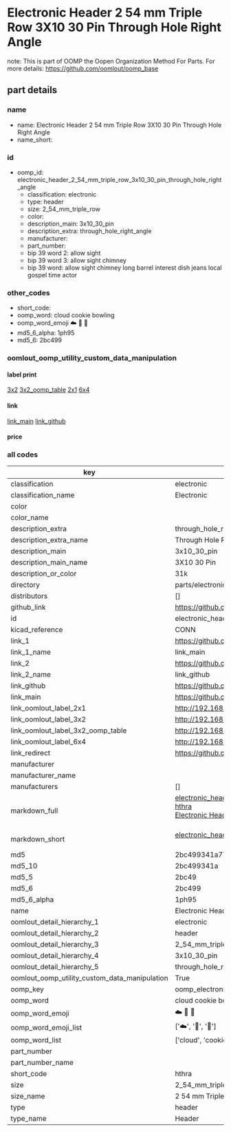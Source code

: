 # Electronic Header 2 54 mm Triple Row 3X10 30 Pin Through Hole Right Angle  

note: This is part of OOMP the Oopen Organization Method For Parts. For more details: https://github.com/oomlout/oomp_base

##  part details
  







### name
* name: Electronic Header 2 54 mm Triple Row 3X10 30 Pin Through Hole Right Angle
* name_short: 
### id
* oomp_id: electronic_header_2_54_mm_triple_row_3x10_30_pin_through_hole_right_angle
  * classification: electronic
  * type: header
  * size: 2_54_mm_triple_row
  * color: 
  * description_main: 3x10_30_pin
  * description_extra: through_hole_right_angle
  * manufacturer: 
  * part_number: 
  * bip 39 word 2: allow sight
  * bip 39 word 3: allow sight chimney
  * bip 39 word: allow sight chimney long barrel interest dish jeans local gospel time actor

### other_codes
* short_code: 
* oomp_word: cloud cookie bowling
* oomp_word_emoji :cloud: :cookie: :bowling:
* md5_6_alpha: 1ph95
* md5_6: 2bc499






### oomlout_oomp_utility_custom_data_manipulation
#### label print
[3x2](http://192.168.1.245:1112/?label=oomp%201ph95)
[3x2_oomp_table](http://192.168.1.108:1112/?label=oomp%201ph95)
[2x1](http://192.168.1.242:1112/?label=oomp%201ph95)
[6x4](http://192.168.1.55:1112/?label=oomp%201ph95)    

#### link

[link_main](https://github.com/oomlout/oomlout_oomp_version_1_messy/tree/main/parts/electronic_header_2_54_mm_triple_row_3x10_30_pin_through_hole_right_angle) [link_github](https://github.com/oomlout/oomlout_oomp_version_1_messy/tree/main/parts/electronic_header_2_54_mm_triple_row_3x10_30_pin_through_hole_right_angle)                             

#### price







### all codes 
| key | value |  
| --- | --- |  
| classification | electronic |  
| classification_name | Electronic |  
| color |  |  
| color_name |  |  
| description_extra | through_hole_right_angle |  
| description_extra_name | Through Hole Right Angle |  
| description_main | 3x10_30_pin |  
| description_main_name | 3X10 30 Pin |  
| description_or_color | 31k |  
| directory | parts/electronic_header_2_54_mm_triple_row_3x10_30_pin_through_hole_right_angle |  
| distributors | [] |  
| github_link | https://github.com/oomlout/oomlout_oomp_part_src/tree/main/parts/electronic_header_2_54_mm_triple_row_3x10_30_pin_through_hole_right_angle |  
| id | electronic_header_2_54_mm_triple_row_3x10_30_pin_through_hole_right_angle |  
| kicad_reference | CONN |  
| link_1 | https://github.com/oomlout/oomlout_oomp_version_1_messy/tree/main/parts/electronic_header_2_54_mm_triple_row_3x10_30_pin_through_hole_right_angle |  
| link_1_name | link_main |  
| link_2 | https://github.com/oomlout/oomlout_oomp_version_1_messy/tree/main/parts/electronic_header_2_54_mm_triple_row_3x10_30_pin_through_hole_right_angle |  
| link_2_name | link_github |  
| link_github | https://github.com/oomlout/oomlout_oomp_version_1_messy/tree/main/parts/electronic_header_2_54_mm_triple_row_3x10_30_pin_through_hole_right_angle |  
| link_main | https://github.com/oomlout/oomlout_oomp_version_1_messy/tree/main/parts/electronic_header_2_54_mm_triple_row_3x10_30_pin_through_hole_right_angle |  
| link_oomlout_label_2x1 | http://192.168.1.242:1112/?label=oomp%201ph95 |  
| link_oomlout_label_3x2 | http://192.168.1.245:1112/?label=oomp%201ph95 |  
| link_oomlout_label_3x2_oomp_table | http://192.168.1.108:1112/?label=oomp%201ph95 |  
| link_oomlout_label_6x4 | http://192.168.1.55:1112/?label=oomp%201ph95 |  
| link_redirect | https://github.com/oomlout/oomlout_oomp_version_1_messy/tree/main/parts/electronic_header_2_54_mm_triple_row_3x10_30_pin_through_hole_right_angle |  
| manufacturer |  |  
| manufacturer_name |  |  
| manufacturers | [] |  
| markdown_full | [electronic_header_2_54_mm_triple_row_3x10_30_pin_through_hole_right_angle](none)<br>[hthra](none)<br>[Electronic Header 2 54 Mm Triple Row 3X10 30 Pin Through Hole Right Angle](none)<br><br> |  
| markdown_short | [electronic_header_2_54_mm_triple_row_3x10_30_pin_through_hole_right_angle](none)<br><br> |  
| md5 | 2bc499341a77a7e5d689683c50320835 |  
| md5_10 | 2bc499341a |  
| md5_5 | 2bc49 |  
| md5_6 | 2bc499 |  
| md5_6_alpha | 1ph95 |  
| name | Electronic Header 2 54 mm Triple Row 3X10 30 Pin Through Hole Right Angle |  
| oomlout_detail_hierarchy_1 | electronic |  
| oomlout_detail_hierarchy_2 | header |  
| oomlout_detail_hierarchy_3 | 2_54_mm_triple_row |  
| oomlout_detail_hierarchy_4 | 3x10_30_pin |  
| oomlout_detail_hierarchy_5 | through_hole_right_angle |  
| oomlout_oomp_utility_custom_data_manipulation | True |  
| oomp_key | oomp_electronic_header_2_54_mm_triple_row_3x10_30_pin_through_hole_right_angle |  
| oomp_word | cloud cookie bowling |  
| oomp_word_emoji | :cloud: :cookie: :bowling: |  
| oomp_word_emoji_list | [':cloud:', ':cookie:', ':bowling:'] |  
| oomp_word_list | ['cloud', 'cookie', 'bowling'] |  
| part_number |  |  
| part_number_name |  |  
| short_code | hthra |  
| size | 2_54_mm_triple_row |  
| size_name | 2 54 mm Triple Row |  
| type | header |  
| type_name | Header |  
